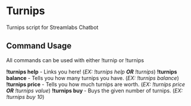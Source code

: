 # Turnips
Turnips script for Streamlabs Chatbot

## Command Usage
All commands can be used with either !turnip or !turnips

**!turnips help** - Links you here! (*EX: !turnips help **OR** !turnips*)
**!turnips balance** - Tells you how many turnips you have. (*EX: !turnips balance*)
**!turnips price** - Tells you how much turnips are worth. (*EX: !turnips price **OR** !turnips value*)
**!turnips buy <num>** - Buys the given number of turnips. (*EX: !turnips buy 10*)
